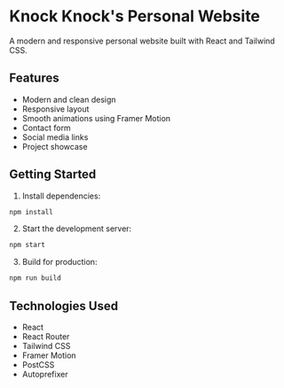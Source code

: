 # Knock Knock's Personal Website

A modern and responsive personal website built with React and Tailwind CSS.

## Features

- Modern and clean design
- Responsive layout
- Smooth animations using Framer Motion
- Contact form
- Social media links
- Project showcase

## Getting Started

1. Install dependencies:
```bash
npm install
```

2. Start the development server:
```bash
npm start
```

3. Build for production:
```bash
npm run build
```

## Technologies Used

- React
- React Router
- Tailwind CSS
- Framer Motion
- PostCSS
- Autoprefixer
